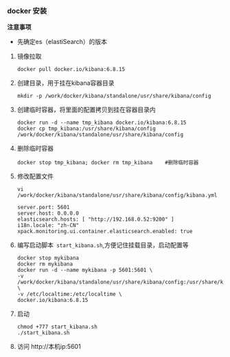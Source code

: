 ### docker 安装

**注意事项**

* 先确定es（elastiSearch）的版本

1. 镜像拉取

   ```shell
   docker pull docker.io/kibana:6.8.15
   ```

2. 创建目录，用于挂在kibana容器目录

   ```shell
   mkdir -p /work/docker/kibana/standalone/usr/share/kibana/config
   ```

3. 创建临时容器，将里面的配置拷贝到挂在容器目录内

   ```shell
   docker run -d --name tmp_kibana docker.io/kibana:6.8.15
   docker cp tmp_kibana:/usr/share/kibana/config /work/docker/kibana/standalone/usr/share/kibana/config
   ```

4. 删除临时容器

   ```shell
   docker stop tmp_kibana; docker rm tmp_kibana    #删除临时容器
   ```

5. 修改配置文件

   ```shell
   vi /work/docker/kibana/standalone/usr/share/kibana/config/kibana.yml 
   
   server.port: 5601
   server.host: 0.0.0.0
   elasticsearch.hosts: [ "http://192.168.0.52:9200" ]
   i18n.locale: "zh-CN"
   xpack.monitoring.ui.container.elasticsearch.enabled: true
   ```

6. 编写启动脚本``` start_kibana.sh```,方便记住挂载目录，启动配置等

   ```shell
   docker stop mykibana
   docker rm mykibana
   docker run -d --name mykibana -p 5601:5601 \
   -v /work/docker/kibana/standalone/usr/share/kibana/config:/usr/share/kibana/config \
   -v /etc/localtime:/etc/localtime \
   docker.io/kibana:6.8.15
   ```

7. 启动

   ```shell
   chmod +777 start_kibana.sh
   ./start_kibana.sh
   ```

8. 访问 http://本机ip:5601

